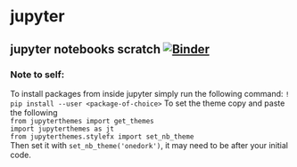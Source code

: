 # jupyter
jupyter notebooks scratch
[![Binder](https://mybinder.org/badge_logo.svg)](https://mybinder.org/v2/gh/thepinkturtle/jupyter.git/master)
---
### Note to self:
To install packages from inside jupyter simply run the following command:
```! pip install --user <package-of-choice>```
To set the theme copy and paste the following\
```from jupyterthemes import get_themes```\
```import jupyterthemes as jt```\
```from jupyterthemes.stylefx import set_nb_theme```\
Then set it with ```set_nb_theme('onedork')```, it may need to be after your initial code.
